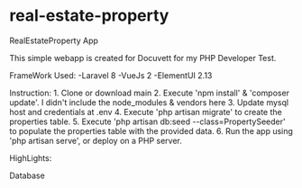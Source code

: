 # real-estate-property
 RealEstateProperty App
 
 

 
 This simple webapp is created for Docuvett for my PHP Developer Test.
 
 FrameWork Used:
 -Laravel 8
 -VueJs 2
 -ElementUI 2.13
  
 Instruction:
    1. Clone or download main
    2. Execute 'npm install' & 'composer update'. I didn't include the node_modules & vendors here
    3. Update mysql host and credentials at .env 
    4. Execute 'php artisan migrate' to create the properties table.
    5. Execute 'php artisan db:seed --class=PropertySeeder' to populate the properties table with the provided data.
    6. Run the app using 'php artisan serve', or deploy on a PHP server.


 
 
 
 HighLights:
 
 Database
